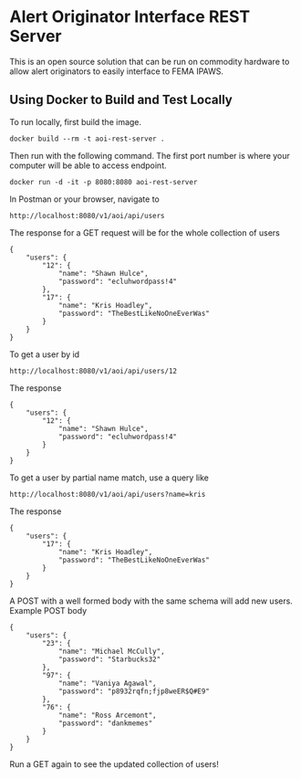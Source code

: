 # Alert Originator Interface REST Server

This is an open source solution that can be run on commodity hardware to allow alert originators to easily interface to FEMA IPAWS.

## Using Docker to Build and Test Locally
To run locally, first build the image.
```
docker build --rm -t aoi-rest-server .
```
Then run with the following command. The first port number is where your computer will be able to access endpoint.
```
docker run -d -it -p 8080:8080 aoi-rest-server
```
In Postman or your browser, navigate to
```
http://localhost:8080/v1/aoi/api/users
```
The response for a GET request will be for the whole collection of users
```
{
    "users": {
        "12": {
            "name": "Shawn Hulce",
            "password": "ecluhwordpass!4"
        },
        "17": {
            "name": "Kris Hoadley",
            "password": "TheBestLikeNoOneEverWas"
        }
    }
}
```
To get a user by id
```
http://localhost:8080/v1/aoi/api/users/12
```
The response
```
{
    "users": {
        "12": {
            "name": "Shawn Hulce",
            "password": "ecluhwordpass!4"
        }
    }
}
```
To get a user by partial name match, use a query like
```
http://localhost:8080/v1/aoi/api/users?name=kris
```
The response
```
{
    "users": {
        "17": {
            "name": "Kris Hoadley",
            "password": "TheBestLikeNoOneEverWas"
        }
    }
}
```
A POST with a well formed body with the same schema will add new users.
Example POST body
```
{
    "users": {
        "23": {
            "name": "Michael McCully",
            "password": "Starbucks32"
        },
        "97": {
            "name": "Vaniya Agawal",
            "password": "p8932rqfn;fjp8weER$Q#E9"
        },
        "76": {
            "name": "Ross Arcemont",
            "password": "dankmemes"
        }
    }
}
```
Run a GET again to see the updated collection of users!